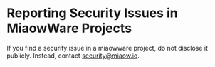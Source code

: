 # Reporting Security Issues in MiaowWare Projects

If you find a security issue in a miaowware project, do not disclose it publicly.
Instead, contact [security@miaow.io](mailto:security@miaow.io).

